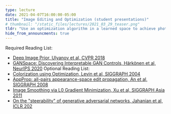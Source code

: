 ```yaml
---
type: lecture
date: 2021-04-07T16:00:00-05:00
title: "Image Editing and Optimization (student presentations)"
# thumbnail: "/static_files/lectures/2021_03_29_teaser.png"
tldr: "Use an optimization algorithm in a learned space to achieve photo manipulation"
hide_from_announcments: true
---
```

Required Reading List:
- [Deep Image Prior, Ulyanov et al, CVPR 2018](https://arxiv.org/abs/1711.10925)
- [GANSpace: Discovering Interpretable GAN Controls, Härkönen et al, NeurIPS 2020](https://arxiv.org/abs/2004.02546)
Optional Reading List:
- [Colorization using Optimization, Levin et al, SIGGRAPH 2004](http://w3.cs.huji.ac.il/~yweiss/Colorization/colorization-siggraph04.pdf)
- [AppProp: all-pairs appearance-space edit propagation, An et al, SIGGRAPH 2008](https://dl.acm.org/doi/abs/10.1145/1360612.1360639)
- [Image Smoothing via L0 Gradient Minimization, Xu et al, SIGGRAPH Asia 2011](http://www.cse.cuhk.edu.hk/~leojia/projects/L0smoothing/)
- [On the "steerability" of generative adversarial networks, Jahanian et al, ICLR 202](https://arxiv.org/abs/1907.07171)
